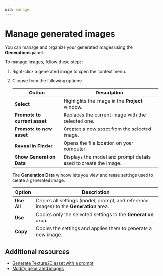 ```yaml
---
uid: manage
---
```


# Manage generated images

You can manage and organize your generated images using the **Generations** panel.

To manage images, follow these steps:

1. Right-click a generated image to open the context menu.
1. Choose from the following options:

   | Option | Description |
   | ------ | ----------- |
   | **Select** | Highlights the image in the **Project** window. |
   | **Promote to current asset** | Replaces the current image with the selected one. |
   | **Promote to new asset** | Creates a new asset from the selected image. |
   | **Reveal in Finder** | Opens the file location on your computer. |
   | **Show Generation Data** | Displays the model and prompt details used to create the image. |

      The **Generation Data** window lets you view and reuse settings used to create a generated image.

      | Option | Description |
      | ------ | ----------- |
      | **Use All** | Copies all settings (model, prompt, and reference images) to the **Generation** area. |
      | **Use** | Copies only the selected settings to the **Generation** area. |
      | **Copy** | Copies the settings and applies them to generate a new image. | 

## Additional resources

* [Generate Texture2D asset with a prompt](xref:generate-texture2d)
* [Modify generated images](xref:modify)
